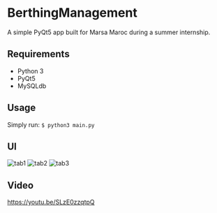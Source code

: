 # BerthingManagement
A simple PyQt5 app built for Marsa Maroc during a summer internship.


## Requirements
- Python 3
- PyQt5
- MySQLdb 
## Usage
Simply run:
`$ python3 main.py`
## UI
![tab1](https://i.imgur.com/qJY9rU3.png)
![tab2](https://i.imgur.com/9kznLTo.png)
![tab3](https://i.imgur.com/v9krcDe.png)
## Video
https://youtu.be/SLzE0zzqtpQ
